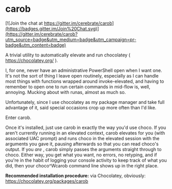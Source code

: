 # carob

[![Join the chat at https://gitter.im/cerebrate/carob](https://badges.gitter.im/Join%20Chat.svg)](https://gitter.im/cerebrate/carob?utm_source=badge&utm_medium=badge&utm_campaign=pr-badge&utm_content=badge)

A trivial utility to automatically elevate and run chocolatey ( https://chocolatey.org/ ).

I, for one, never have an administrative PowerShell open when I want one. It's not the sort of thing I leave open routinely, especially as I can handle most things with functions wrapped around invoke-elevated, and having to remember to open one to run certain commands in mid-flow is, well, annoying. Mucking about with runas, almost as much so.

Unfortunately, since I use chocolatey as my package manager and take full advantage of it, said special occasions crop up more often than I'd like.

Enter carob.

Once it's installed, just use carob in exactly the way you'd use choco. If you aren't currently running in an elevated context, carob elevates for you (with associated UAC prompt) and runs choco in the elevated session with the arguments you gave it, pausing afterwards so that you can read choco's output. If you _are_ , carob simply passes the arguments straight through to choco. Either way, you get what you want, no errors, no retyping, and if you're in the habit of logging your console activity to keep track of what you did, then your choco^Wcarob command line shows up in the right place.

__Recommended installation procedure:__ via Chocolatey, obviously: https://chocolatey.org/packages/carob
